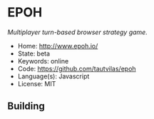 # EPOH

_Multiplayer turn-based browser strategy game._

- Home: http://www.epoh.io/
- State: beta
- Keywords: online
- Code: https://github.com/tautvilas/epoh
- Language(s): Javascript
- License: MIT

## Building

